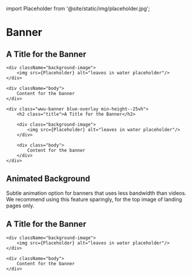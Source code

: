 import Placeholder from '@site/static/img/placeholder.jpg';

# Banner

<div className="wwu-banner blue-overlay min-height--25vh">
    <h2 className="title">A Title for the Banner</h2>
    
    <div className="background-image">
        <img src={Placeholder} alt="leaves in water placeholder"/>
    </div>
    
    <div className="body">
        Content for the banner
    </div>
</div>

```
<div class="wwu-banner blue-overlay min-height--25vh">
    <h2 class="title">A Title for the Banner</h2>
    
    <div class="background-image">
        <img src={Placeholder} alt="leaves in water placeholder"/>
    </div>
    
    <div class="body">
        Content for the banner
    </div>
</div>
```

## Animated Background

Subtle animation option for banners that uses less bandwidth than videos. We recommend using this feature sparingly, for the top image of landing pages only.


<div className="wwu-banner blue-overlay min-height--25vh animated">
    <h2 className="title">A Title for the Banner</h2>   

    <div className="background-image">
        <img src={Placeholder} alt="leaves in water placeholder"/>
    </div>    

    <div className="body">
        Content for the banner
    </div>
</div>